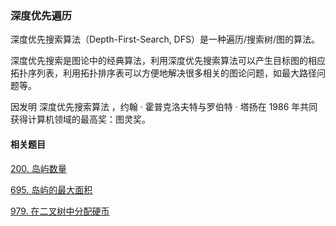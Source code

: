 ### 深度优先遍历

深度优先搜索算法（Depth-First-Search, DFS）是一种遍历/搜索树/图的算法。

深度优先搜索是图论中的经典算法，利用深度优先搜索算法可以产生目标图的相应拓扑序列表，利用拓扑排序表可以方便地解决很多相关的图论问题，如最大路径问题等。

因发明 深度优先搜索算法 ，约翰 · 霍普克洛夫特与罗伯特 · 塔扬在 1986 年共同获得计算机领域的最高奖：图灵奖。



#### 相关题目

[200. 岛屿数量](https://leetcode-cn.com/problems/number-of-islands/)

[695. 岛屿的最大面积](https://leetcode-cn.com/problems/max-area-of-island/)

[979. 在二叉树中分配硬币](https://leetcode-cn.com/problems/distribute-coins-in-binary-tree/)

